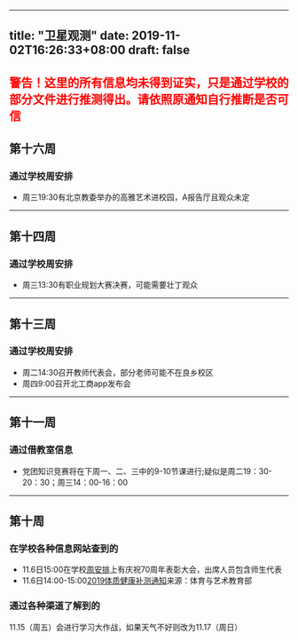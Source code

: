  ---
title: "卫星观测"
date: 2019-11-02T16:26:33+08:00
draft: false
---
<h2 style="color:red">警告！这里的所有信息均未得到证实，只是通过学校的部分文件进行推测得出。请依照原通知自行推断是否可信</h2>

## 第十六周
### 通过学校周安排
- 周三19:30有北京教委举办的高雅艺术进校园，A报告厅且观众未定
---
## 第十四周
### 通过学校周安排
- 周三13:30有职业规划大赛决赛，可能需要壮丁观众
---
## 第十三周
### 通过学校周安排
- 周二14:30召开教师代表会，部分老师可能不在良乡校区
- 周四9:00召开北工商app发布会
---
## 第十一周
### 通过借教室信息
- 党团知识竞赛将在下周一、二、三中的9-10节课进行;疑似是周二19：30-20：30；周三14：00-16：00
---
## 第十周
### 在学校各种信息网站查到的
- 11.6日15:00在学校[周安排](http://www.btbu.edu.cn/xysh/bgxx1/hyap/159151.htm)上有庆祝70周年表彰大会，出席人员包含师生代表
- 11.6日14:00-15:00[2019体质健康补测通知](http://sports.btbu.edu.cn/tzgg/158924.htm)来源：体育与艺术教育部
### 通过各种渠道了解到的
11.15（周五）会进行学习大作战，如果天气不好则改为11.17（周日）